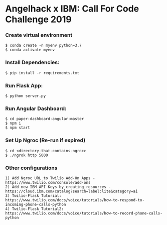 # Angelhack x IBM: Call For Code Challenge 2019

### Create virtual environment

    $ conda create -n myenv python=3.7
    $ conda activate myenv
    
### Install Dependencies:

    $ pip install -r requirements.txt

### Run Flask App:

    $ python server.py
    
### Run Angular Dashboard:

    $ cd paper-dashboard-angular-master
    $ npm i
    $ npm start
    
### Set Up Ngroc (Re-run if expired)

    $ cd <directory-that-contains-ngroc>
    $ ./ngrok http 5000
    
### Other configurations

    1) Add Ngroc URL to Twilio Add-On Apps - https://www.twilio.com/console/add-ons
    2) Add new IBM API Keys by creating resources - https://cloud.ibm.com/catalog?search=label:lite&category=ai
    3) Twilio-Flask Tutorial: https://www.twilio.com/docs/voice/tutorials/how-to-respond-to-incoming-phone-calls-python
    4) Twilio-Flask Tutorial2: https://www.twilio.com/docs/voice/tutorials/how-to-record-phone-calls-python
